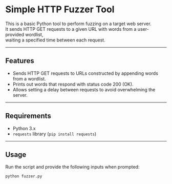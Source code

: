 # Simple HTTP Fuzzer Tool

This is a basic Python tool to perform fuzzing on a target web server.  
It sends HTTP GET requests to a given URL with words from a user-provided wordlist,  
waiting a specified time between each request.

---

## Features

- Sends HTTP GET requests to URLs constructed by appending words from a wordlist.
- Prints out words that respond with status code 200 (OK).
- Allows setting a delay between requests to avoid overwhelming the server.

---

## Requirements

- Python 3.x  
- `requests` library (`pip install requests`)

---

## Usage

Run the script and provide the following inputs when prompted:

```bash
python fuzzer.py
